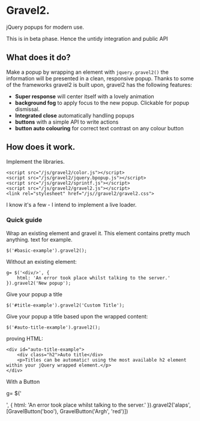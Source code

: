 # Gravel2.

jQuery popups for modern use.

This is in beta phase. Hence the untidy integration and public API

## What does it do?

Make a popup by wrapping an element with `jquery.gravel2()` the information will be presented in a clean, responsive popup. Thanks to some of the frameworks gravel2 is built upon, gravel2 has the following features:

+ **Super response** will center itself with a lovely animation
+ **background fog** to apply focus to the new popup. Clickable for popup dismissal.
+ **Integrated close** automatically handling popups
+ **buttons** with a simple API to write actions
+ **button auto colouring** for correct text contrast on any colour button

## How does it work.

Implement the libraries.

    <script src="/js/gravel2/color.js"></script>
    <script src="/js/gravel2/jquery.bpopup.js"></script>
    <script src="/js/gravel2/sprintf.js"></script>
    <script src="/js/gravel2/gravel2.js"></script>
    <link rel="stylesheet" href="/js//gravel2/gravel2.css">

I know it's a few - I intend to implement a live loader.

### Quick guide

Wrap an existing element and gravel it. This element contains pretty much anything. text for example.

    $('#basic-example').gravel2();

Without an existing element:

    g= $('<div/>', {
        html: 'An error took place whilst talking to the server.'
    }).gravel2('New popup');


Give your popup a title

    $('#title-example').gravel2('Custom Title');

Give your popup a title based upon the wrapped content:

    $('#auto-title-example').gravel2();

proving HTML:
    
    <div id="auto-title-example">
        <div class="h2">Auto title</div>
        <p>Titles can be automatic! using the most available h2 element within your jQuery wrapped element.</p>
    </div>


With a Button

g= $('<div/>', {
 html: 'An error took place whilst talking to the server.'
}).gravel2('alaps', [GravelButton('boo'), GravelButton('Argh', 'red')])